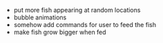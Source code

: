 - put more fish appearing at random locations
- bubble animations
- somehow add commands for user to feed the fish
- make fish grow bigger when fed
